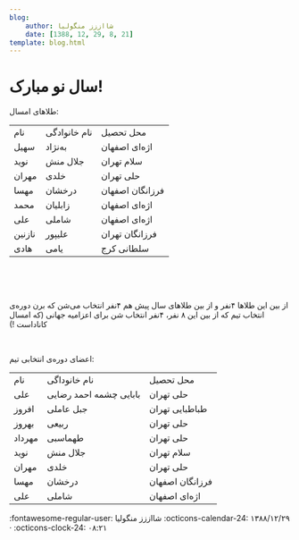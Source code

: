 ```yaml
---
blog:
    author: شااززز منگولیا
    date: [1388, 12, 29, 8, 21]
template: blog.html
---
```

# سال نو مبارک!

<div class="cnt">
طلاهای امسال:<p></p>
<p></p>
<table align="baseline" cellpadding="1" cellspacing="1"><tbody>
<tr>
<td>نام</td>
<td>نام خانوادگی</td>
<td>محل تحصیل</td>
</tr>
<tr>
<td>سهیل</td>
<td>به‌نژاد</td>
<td>اژه‌ای اصفهان</td>
</tr>
<tr>
<td>نوید</td>
<td>جلال منش</td>
<td>سلام تهران</td>
</tr>
<tr>
<td>مهران</td>
<td>خلدی</td>
<td>حلی تهران</td>
</tr>
<tr>
<td>مهسا</td>
<td>درخشان</td>
<td>فرزانگان اصفهان</td>
</tr>
<tr>
<td>محمد</td>
<td>زابلیان</td>
<td>اژه‌ای اصفهان</td>
</tr>
<tr>
<td>علی</td>
<td>شاملی</td>
<td>اژه‌ای اصفهان</td>
</tr>
<tr>
<td>نازنین</td>
<td>علیپور</td>
<td>فرزانگان تهران</td>
</tr>
<tr>
<td>هادی</td>
<td>یامی</td>
<td>سلطانی کرج</td>
</tr>
</tbody></table>
<p></p>
<p><br/></p>
<p><br/></p>
<p>از بین این طلاها ۴نفر و از بین طلاهای سال پیش هم ۴نفر انتخاب می‌شن که برن دوره‌ی انتخاب تیم که از بین این‌ ۸ نفر، ۴نفر انتخاب شن برای اعزامیه جهانی (که امسال کاناداست !)</p>
<p><br/></p>
<p>اعضای دوره‌ی انتخابی تیم:</p>
<p></p>
<table align="baseline" cellpadding="1" cellspacing="1"><tbody>
<tr>
<td>نام</td>
<td>نام خانوداگی</td>
<td>محل تحصیل</td>
</tr>
<tr>
<td>علی</td>
<td>بابایی چشمه احمد رضایی</td>
<td>حلی تهران</td>
</tr>
<tr>
<td>افروز</td>
<td>جبل عاملی</td>
<td>طباطبایی تهران</td>
</tr>
<tr>
<td>بهروز</td>
<td>ربیعی</td>
<td>حلی تهران</td>
</tr>
<tr>
<td>مهرداد</td>
<td>طهماسبی</td>
<td>حلی تهران</td>
</tr>
<tr>
<td>نوید</td>
<td>جلال منش</td>
<td>سلام تهران</td>
</tr>
<tr>
<td>مهران</td>
<td>خلدی</td>
<td>حلی تهران</td>
</tr>
<tr>
<td>مهسا</td>
<td>درخشان</td>
<td>فرزانگان اصفهان</td>
</tr>
<tr>
<td>علی</td>
<td>شاملی</td>
<td>اژه‌ای اصفهان</td>
</tr>
</tbody></table>
<p></p>
</div>

<div class="blog-info" markdown>
<span class="blog-author">
:fontawesome-regular-user: شااززز منگولیا
</span>
<span class="blog-date">
:octicons-calendar-24: ۱۳۸۸/۱۲/۲۹ · :octicons-clock-24: ۰۸:۲۱
</span>
</div>

